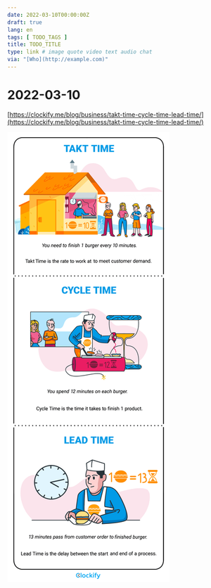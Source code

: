 ```yaml
---
date: 2022-03-10T00:00:00Z
draft: true
lang: en
tags: [ TODO_TAGS ]
title: TODO_TITLE
type: link # image quote video text audio chat
via: "[Who](http://example.com)"
---
```



# 2022-03-10


[https://clockify.me/blog/business/takt-time-cycle-time-lead-time/](https://clockify.me/blog/business/takt-time-cycle-time-lead-time/)

![2022-03-10](2022-03-10.png)

